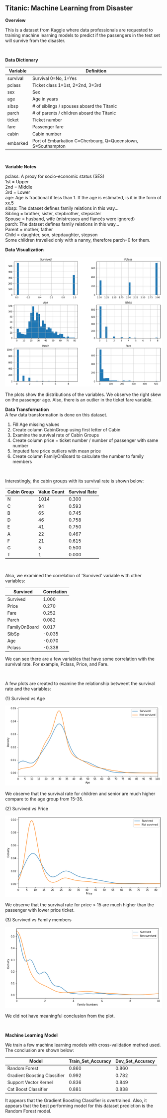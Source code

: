 ## Titanic: Machine Learning from Disaster

**Overview**

This is a dataset from Kaggle where data professionals are requested to training machine learning models to predict if the passengers in the test set will survive from the disaster. 

</br>

**Data Dictionary**
 
| Variable | Definition |
| --- | --- |
| survival | Survival 0=No, 1=Yes |
| pclass | Ticket class 1=1st, 2=2nd, 3=3rd |
| sex | Sex |
| age | Age in years |
| sibsp | # of siblings / spouses aboard the Titanic |
| parch | # of parents / children aboard the Titanic |
| ticket | Ticket number |
| fare | Passenger fare |
| cabin | Cabin number |
| embarked | Port of Embarkation C=Cherbourg, Q=Queenstown, S=Southampton |

</br>

**Variable Notes** </br>

pclass: A proxy for socio-economic status (SES) </br>
1st = Upper </br>
2nd = Middle </br>
3rd = Lower </br>
age: Age is fractional if less than 1. If the age is estimated, is it in the form of xx.5 </br>
sibsp: The dataset defines family relations in this way... </br>
Sibling = brother, sister, stepbrother, stepsister </br>
Spouse = husband, wife (mistresses and fiancés were ignored) </br>
parch: The dataset defines family relations in this way... </br>
Parent = mother, father </br>
Child = daughter, son, stepdaughter, stepson </br>
Some children travelled only with a nanny, therefore parch=0 for them. </br>


**Data Visualization** </br>

![](plots.png)

The plots show the distributions of the variables. We observe the right skew on the passenger age. Also, there is an outlier in the ticket fare variable.


**Data Transformation** </br>
A few data transformation is done on this dataset. </br>
1. Fill Age missing values </br>
2. Create column CabinGroup using first letter of Cabin </br>
3. Examine the survival rate of Cabin Groups
4.  Create column price = ticket number / number of passenger with same number
5.  Imputed fare price outliers with mean price
6.  Create column FamilyOnBoard to calculate the number to family members

</br>

Interestingly, the cabin groups with its survival rate is shown below:

| Cabin Group | Value Count | Survival Rate |
| --- | --- | -- |
| N | 1014 | 0.300 |
| C | 94 | 0.593 |
| B | 65 | 0.745 |
| D | 46 | 0.758 |
| E | 41 | 0.750 |
| A | 22 | 0.467 |
| F | 21 | 0.615 |
| G | 5 | 0.500 |
| T | 1 | 0.000 |

</br>

Also, we examined the correlation of 'Survived' variable with other variables:

| Survived | Correlation |
| --- | --- |
| Survived | 1.000 |
| Price | 0.270 |
| Fare | 0.252 |
| Parch | 0.082 |
| FamilyOnBoard | 0.017 |
| SibSp | -0.035 |
| Age | -0.070 |
| Pclass | -0.338 |

We can see there are a few variables that have some correlation with the survival rate. For example, Pclass, Price, and Fare.

</br>

A few plots are created to examine the relationship betweent the survival rate and the variables:</br>

(1) Survived vs Age

![](survival_age.png)

We observe that the survival rate for children and senior are much higher compare to the age group from 15-35.


(2) Survived vs Price

![](survival_price.png)

We observe that the survival rate for price > 15 are much higher than the passenger with lower price ticket. 

(3) Survived vs Family members

![](survival_family.png)

We did not have meaningful conclusion from the plot.

</br>

**Machine Learning Model** </br>

We train a few machine learning models with cross-validation method used. The conclusion are shown below:

| Model | Train_Set_Accuracy | Dev_Set_Accuracy |
| --- | --- | --- |
| Random Forest | 0.860 | 0.860 |
| Gradient Boosting Classifier | 0.992 | 0.782 |
| Support Vector Kernel | 0.836 | 0.849 |
| Cat Boost Classifier | 0.881 | 0.838 |

It appears that the Gradient Boosting Classifier is overtrained. Also, it appears that the best performing model for this dataset prediction is the Random Forest model.
